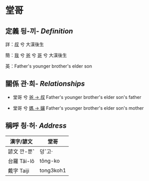 # 堂哥
## 定義 딍-끼- _Definition_
詳：[叔](member11.md) 兮 大漢後生

簡：[我](member1.md) 兮 [爸](member2.md) 兮 [哥](member11.md) 兮 大漢後生

英：Father's younger brother's elder son

## 關係 관·희- _Relationships_

- 堂哥 兮 [爸 → 叔](member11.md) Father's younger brother's elder son's father

- 堂哥 兮 [媽 → 嬸](member34.md) Father's younger brother's elder son's mother



## 稱呼 칑·허· _Address_

漢字/諺文 | 堂哥
--- | ---
諺文 깐-뿐ˆ | 덩ˆ고·
台羅 Tâi-lô | tông-ko
戴字 Taiji | tong3koh1


